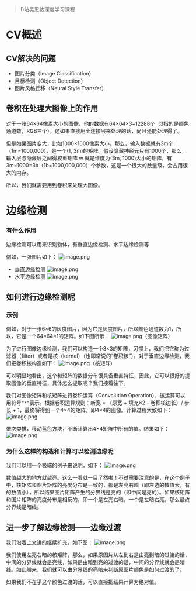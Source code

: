 > B站吴恩达深度学习课程
# CV概述
## CV解决的问题
* 图片分类（Image Classification）
* 目标检测（Object Detection）
* 图片风格迁移（Neural Style Transfer）

## 卷积在处理大图像上的作用
对于一张64×64像素大小的图像，他的数据有64×64×3=12288个（3指的是颜色通道数，RGB三个）。这如果直接用全连接层来处理的话，尚且还能处理得了。

但是如果图片变大，比如1000×1000像素大小，那么，输入数据就有3m个（1m=1000,000），是一个(1, 3m)的矩阵。假设隐藏神经元只有1000个，那么，输入层与隐藏层之间得权重矩阵 w 就是维度为(3m, 1000)大小的矩阵，有3m×1000=3b（1b=1000,000,000）个参数，这是一个很大的数量级，会占用很大的内存。

所以，我们就需要用到卷积来处理大图像。

# 边缘检测
### 有什么作用
边缘检测可以用来识别物体，有垂直边缘检测、水平边缘检测等

例如，一张图片如下：
![image.png](https://youki-1330066034.cos.ap-guangzhou.myqcloud.com/machine-learning/202410111615584.png)

* 垂直边缘检测
	![image.png](https://youki-1330066034.cos.ap-guangzhou.myqcloud.com/machine-learning/202410111616417.png)
* 水平边缘检测
	![image.png](https://youki-1330066034.cos.ap-guangzhou.myqcloud.com/machine-learning/202410111617931.png)

## 如何进行边缘检测呢
### 示例
例如，对于一张6×6的灰度图片，因为它是灰度图片，所以颜色通道数为1，所以，它是一个64×64×1的矩阵。如下图所示：
![image.png](https://youki-1330066034.cos.ap-guangzhou.myqcloud.com/machine-learning/202410111622075.png)（图像矩阵）

为了进行图像边缘检测，我们可以构造一个3×3的矩阵，习惯上，我们把它称为过滤器（filter）或者是核（kernel）（也即常说的“卷积核”）。对于垂直边缘检测，我们把卷积核构造如下：
![image.png](https://youki-1330066034.cos.ap-guangzhou.myqcloud.com/machine-learning/202410111626240.png)（核矩阵）

可以明显地看出，这个和矩阵的数据分布很具备垂直特征，因此，它可以很好的提取图像的垂直特征，具体怎么提取呢？我们接着往下。

我们对图像矩阵和核矩阵进行卷积运算（Convolution Operation），该运算可以用符号`“*”`表示。根据卷积运算规则：新宽 = （原宽 + 填充×2 - 卷积核边长）/ 步长 + 1，最终将得到一个4×4的矩阵，即4×4的图像。计算过程大致如下：
![image.png](https://youki-1330066034.cos.ap-guangzhou.myqcloud.com/machine-learning/202410111634994.png)

依次类推，移动蓝色方块，不断计算出4×4矩阵中所有的值。结果如下：
![image.png](https://youki-1330066034.cos.ap-guangzhou.myqcloud.com/machine-learning/202410111636994.png)

### 为什么这样的构造和计算可以检测边缘呢
我们可以用一个极端的例子来说明，如下：
![image.png](https://youki-1330066034.cos.ap-guangzhou.myqcloud.com/machine-learning/202410111645891.png)

数值越大的地方就越亮。这么一看就一目了然啦！不过需要注意的是，在这个例子中，核矩阵和图片矩阵的亮度分布是一致的，都是左亮右暗（即左边的数值大，有的数值小），所以结果图片矩阵产生的分界线是亮的（即中间是亮的）。如果核矩阵和图片矩阵的亮度分布是相反的，即一个是左亮右暗，一个是左暗右亮，那么最终分界线是暗线。

## 进一步了解边缘检测——边缘过渡
我们沿着上文讲的继续扩充，如下图：
![image.png](https://youki-1330066034.cos.ap-guangzhou.myqcloud.com/machine-learning/202410111704268.png)

我们使用左亮右暗的核矩阵，那么，如果原图片从左到右是由亮到暗的过渡的话，中间的分界线就会是亮线，如果是由暗到亮的过渡的话，中间的分界线就会是暗线。如此般来，我们就可以由分界线的亮暗来判断原图片颜色是如何过渡的了。

如果我们不在乎这个颜色过渡的话，可以直接把结果计算为绝对值。
